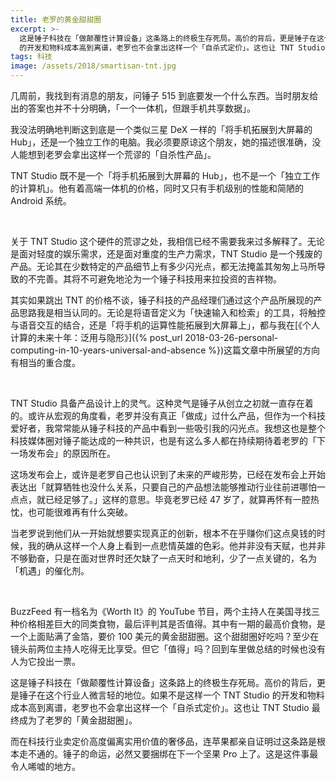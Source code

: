 ```yaml
---
title: 老罗的黄金甜甜圈
excerpt: >-
  这是锤子科技在「做颠覆性计算设备」这条路上的终极生存死局。高价的背后，更是锤子在这个行业人微言轻的地位。如果不是这样一个 TNT Studio
  的开发和物料成本高到离谱，老罗也不会拿出这样一个「自杀式定价」。这也让 TNT Studio 最终成为了老罗的「黄金甜甜圈」。
tags: 科技
image: /assets/2018/smartisan-tnt.jpg
---
```


几周前，我找到有消息的朋友，问锤子 515 到底要发一个什么东西。当时朋友给出的答案也并不十分明确，「一个一体机，但跟手机共享数据」。

我没法明确地判断这到底是一个类似三星 DeX 一样的「将手机拓展到大屏幕的 Hub」，还是一个独立工作的电脑。我必须要原谅这个朋友，她的描述很准确，没人能想到老罗会拿出这样一个荒谬的「自杀性产品」。

TNT Studio 既不是一个「将手机拓展到大屏幕的 Hub」，也不是一个「独立工作的计算机」。他有着高端一体机的价格，同时又只有手机级别的性能和简陋的 Android 系统。

<br>

关于 TNT Studio 这个硬件的荒谬之处，我相信已经不需要我来过多解释了。无论是面对轻度的娱乐需求，还是面对重度的生产力需求，TNT Studio 是一个残废的产品。无论其在少数特定的产品细节上有多少闪光点，都无法掩盖其匆匆上马所导致的不完善。其将不可避免地沦为一个锤子科技用来拉投资的吉祥物。

其实如果跳出 TNT 的价格不谈，锤子科技的产品经理们通过这个产品所展现的产品思路我是相当认同的。无论是将语音定义为「快速输入和检索」的工具，将触控与语音交互的结合，还是「将手机的运算性能拓展到大屏幕上」，都与我在[《个人计算的未来十年：泛用与隐形》]({% post_url 2018-03-26-personal-computing-in-10-years-universal-and-absence %})这篇文章中所展望的方向有相当的重合度。

<br>

TNT Studio 具备产品设计上的灵气。这种灵气是锤子从创立之初就一直存在着的。或许从宏观的角度看，老罗并没有真正「做成」过什么产品，但作为一个科技爱好者，我常常能从锤子科技的产品中看到一些吸引我的闪光点。我想这也是整个科技媒体圈对锤子能达成的一种共识，也是有这么多人都在持续期待着老罗的「下一场发布会」的原因所在。

这场发布会上，或许是老罗自己也认识到了未来的严峻形势，已经在发布会上开始表达出「就算牺牲也没什么关系，只要自己的产品想法能够推动行业往前进哪怕一点点，就已经足够了。」这样的意思。毕竟老罗已经 47 岁了，就算再怀有一腔热忱，也可能很难再有什么突破。

当老罗说到他们从一开始就想要实现真正的创新，根本不在乎赚你们这点臭钱的时候，我的确从这样一个人身上看到一点悲情英雄的色彩。他并非没有天赋，也并非不够勤奋，只是在面对世界时还欠缺了一点天时和地利，少了一点关键的，名为「机遇」的催化剂。

<br>

BuzzFeed 有一档名为《Worth It》的 YouTube 节目，两个主持人在美国寻找三种价格相差巨大的同类食物，最后评判其是否值得。其中有一期的最高价食物，是一个上面贴满了金箔，要价 100 美元的黄金甜甜圈。这个甜甜圈好吃吗？至少在镜头前两位主持人吃得无比享受。但它「值得」吗？回到车里做总结的时候也没有人为它投出一票。

这是锤子科技在「做颠覆性计算设备」这条路上的终极生存死局。高价的背后，更是锤子在这个行业人微言轻的地位。如果不是这样一个 TNT Studio 的开发和物料成本高到离谱，老罗也不会拿出这样一个「自杀式定价」。这也让 TNT Studio 最终成为了老罗的「黄金甜甜圈」。

而在科技行业卖定价高度偏离实用价值的奢侈品，连苹果都亲自证明过这条路是根本走不通的。锤子的命运，必然又要捆绑在下一个坚果 Pro 上了。这是这件事最令人唏嘘的地方。
